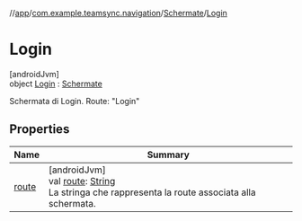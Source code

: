 //[app](../../../../index.md)/[com.example.teamsync.navigation](../../index.md)/[Schermate](../index.md)/[Login](index.md)

# Login

[androidJvm]\
object [Login](index.md) : [Schermate](../index.md)

Schermata di Login. Route: &quot;Login&quot;

## Properties

| Name | Summary |
|---|---|
| [route](../route.md) | [androidJvm]<br>val [route](../route.md): [String](https://kotlinlang.org/api/latest/jvm/stdlib/kotlin/-string/index.html)<br>La stringa che rappresenta la route associata alla schermata. |
